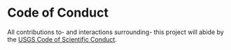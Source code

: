 Code of Conduct
===============

All contributions to- and interactions surrounding- this project will abide by
the [USGS Code of Scientific Conduct][1].



[1]: https://www.usgs.gov/human-capital/us-geological-survey-code-conduct
